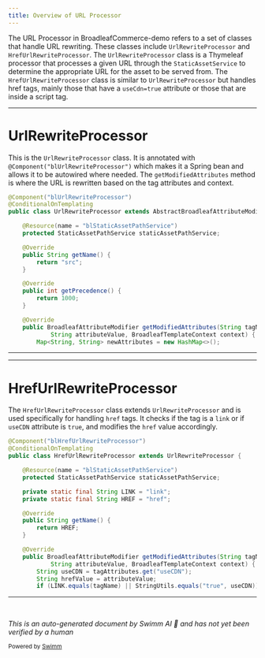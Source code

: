```yaml
---
title: Overview of URL Processor
---
```

The URL Processor in BroadleafCommerce-demo refers to a set of classes that handle URL rewriting. These classes include `UrlRewriteProcessor` and `HrefUrlRewriteProcessor`. The `UrlRewriteProcessor` class is a Thymeleaf processor that processes a given URL through the `StaticAssetService` to determine the appropriate URL for the asset to be served from. The `HrefUrlRewriteProcessor` class is similar to `UrlRewriteProcessor` but handles href tags, mainly those that have a `useCdn=true` attribute or those that are inside a script tag.

<SwmSnippet path="/admin/broadleaf-contentmanagement-module/src/main/java/org/broadleafcommerce/cms/web/processor/UrlRewriteProcessor.java" line="44">

---

# UrlRewriteProcessor

This is the `UrlRewriteProcessor` class. It is annotated with `@Component("blUrlRewriteProcessor")` which makes it a Spring bean and allows it to be autowired where needed. The `getModifiedAttributes` method is where the URL is rewritten based on the tag attributes and context.

```java
@Component("blUrlRewriteProcessor")
@ConditionalOnTemplating
public class UrlRewriteProcessor extends AbstractBroadleafAttributeModifierProcessor {

    @Resource(name = "blStaticAssetPathService")
    protected StaticAssetPathService staticAssetPathService;

    @Override
    public String getName() {
        return "src";
    }

    @Override
    public int getPrecedence() {
        return 1000;
    }

    @Override
    public BroadleafAttributeModifier getModifiedAttributes(String tagName, Map<String, String> tagAttributes, String attributeName,
            String attributeValue, BroadleafTemplateContext context) {
        Map<String, String> newAttributes = new HashMap<>();
```

---

</SwmSnippet>

<SwmSnippet path="/admin/broadleaf-contentmanagement-module/src/main/java/org/broadleafcommerce/cms/web/processor/HrefUrlRewriteProcessor.java" line="39">

---

# HrefUrlRewriteProcessor

The `HrefUrlRewriteProcessor` class extends `UrlRewriteProcessor` and is used specifically for handling `href` tags. It checks if the tag is a `link` or if `useCDN` attribute is `true`, and modifies the `href` value accordingly.

```java
@Component("blHrefUrlRewriteProcessor")
@ConditionalOnTemplating
public class HrefUrlRewriteProcessor extends UrlRewriteProcessor {

    @Resource(name = "blStaticAssetPathService")
    protected StaticAssetPathService staticAssetPathService;

    private static final String LINK = "link";
    private static final String HREF = "href";

    @Override
    public String getName() {
        return HREF;
    }

    @Override
    public BroadleafAttributeModifier getModifiedAttributes(String tagName, Map<String, String> tagAttributes, String attributeName,
            String attributeValue, BroadleafTemplateContext context) {
        String useCDN = tagAttributes.get("useCDN");
        String hrefValue = attributeValue;
        if (LINK.equals(tagName) || StringUtils.equals("true", useCDN)) {
```

---

</SwmSnippet>

&nbsp;

*This is an auto-generated document by Swimm AI 🌊 and has not yet been verified by a human*

<SwmMeta version="3.0.0" repo-id="Z2l0aHViJTNBJTNBQnJvYWRsZWFmQ29tbWVyY2UtZGVtbyUzQSUzQWdpbGFkbmF2b3Q=" repo-name="BroadleafCommerce-demo" doc-type="overview"><sup>Powered by [Swimm](/)</sup></SwmMeta>
